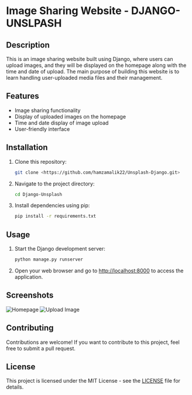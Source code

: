 # Image Sharing Website - DJANGO-UNSLPASH

## Description
This is an image sharing website built using Django, where users can upload images, and they will be displayed on the homepage along with the time and date of upload. The main purpose of building this website is to learn handling user-uploaded media files and their management.

## Features
- Image sharing functionality
- Display of uploaded images on the homepage
- Time and date display of image upload
- User-friendly interface

## Installation
1. Clone this repository:
    ```bash
    git clone <https://github.com/hamzamalik22/Unsplash-Django.git>
    ```
2. Navigate to the project directory:
    ```bash
    cd Django-Unsplash
    ```
3. Install dependencies using pip:
    ```bash
    pip install -r requirements.txt
    ```

## Usage
1. Start the Django development server:
    ```bash
    python manage.py runserver
    ```
2. Open your web browser and go to [http://localhost:8000](http://localhost:8000) to access the application.

## Screenshots
![Homepage](screenshots/homepage.png)
![Upload Image](screenshots/upload_image.png)

## Contributing
Contributions are welcome! If you want to contribute to this project, feel free to submit a pull request.

## License
This project is licensed under the MIT License - see the [LICENSE](LICENSE) file for details.